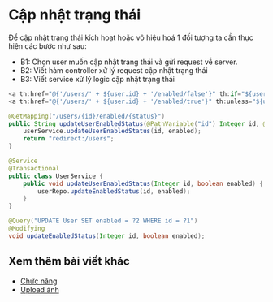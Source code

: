 # Cập nhật trạng thái

Để cập nhật trạng thái kích hoạt hoặc vô hiệu hoá 1 đối tượng ta cần thực hiện các bước như sau:

- B1: Chọn user muốn cập nhật trạng thái và gửi request về server.
- B2: Viết hàm controller xử lý request cập nhật trạng thái
- B3: Viết service xử lý logic cập nhật trạng thái

```java
<a th:href="@{'/users/' + ${user.id} + '/enabled/false'}" th:if="${user.enabled}"></a>
<a th:href="@{'/users/' + ${user.id} + '/enabled/true'}" th:unless="${user.enabled}"></a>

@GetMapping("/users/{id}/enabled/{status}")
public String updateUserEnabledStatus(@PathVariable("id") Integer id, @PathVariable("status") boolean enabled) {
    userService.updateUserEnabledStatus(id, enabled);
    return "redirect:/users";
}

@Service
@Transactional
public class UserService {
    public void updateUserEnabledStatus(Integer id, boolean enabled) {
        userRepo.updateEnabledStatus(id, enabled);
    }
}

@Query("UPDATE User SET enabled = ?2 WHERE id = ?1")
@Modifying
void updateEnabledStatus(Integer id, boolean enabled);
```


## Xem thêm bài viết khác

- [Chức năng](Day011.md)
- [Upload ảnh](Day019.md)